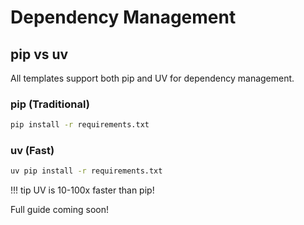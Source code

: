# Dependency Management

## pip vs uv

All templates support both pip and UV for dependency management.

### pip (Traditional)

```bash
pip install -r requirements.txt
```

### uv (Fast)

```bash
uv pip install -r requirements.txt
```

!!! tip
    UV is 10-100x faster than pip!

Full guide coming soon!